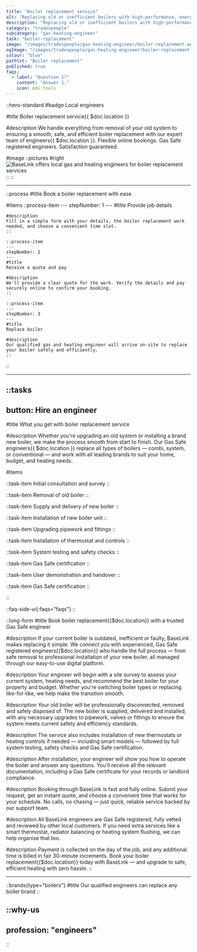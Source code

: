 ```yaml
---
title: "Boiler replacement service"
alt: "Replacing old or inefficient boilers with high-performance, energy-efficient models"
description: "Replacing old or inefficient boilers with high-performance, energy-efficient models"
category: "tradespeople"
subcategory: "gas-heating-engineer"
task: "boiler-replacement"
image: "/images/tradespeople/gas-heating-engineer/boiler-replacement.webp"
ogImage: "/images/tradespeople/gas-heating-engineer/boiler-replacement.webp"
colour: "blue"
pathtxt: "Boiler replacement"
published: true
faqs:
  - label: "Question 1?"
    content: "Answer 1."
    icon: mdi:tools
---
```


::hero-standard
#badge
Local engineers

#title
Boiler replacement service{{ $doc.location }}

#description
We handle everything from removal of your old system to ensuring a smooth, safe, and efficient boiler replacement with our expert team of engineers{{ $doc.location }}. Flexible online bookings. Gas Safe registered engineers. Satisfaction guaranteed.

#image
    ::pictures
    #right
    ![BaseLink offers local gas and heating engineers for boiler replacement services](/images/tradespeople/gas-heating-engineer/boiler-replacement.webp)
    ::
::

---

::process
#title
Book a boiler replacement with ease

#items
    ::process-item
    ---
    stepNumber: 1
    ---
    #title
    Provide job details

    #description
    Fill in a simple form with your details, the boiler replacement work needed, and choose a convenient time slot.
    ::
    
    ::process-item
    ---
    stepNumber: 2
    ---
    #title
    Receive a quote and pay

    #description
    We'll provide a clear quote for the work. Verify the details and pay securely online to confirm your booking.
    ::

    ::process-item
    ---
    stepNumber: 3
    ---
    #title
    Replace boiler

    #description
    Our qualified gas and heating engineer will arrive on-site to replace your boiler safely and efficiently.
    ::
::

---

::tasks
---
button: Hire an engineer
---

#title
What you get with boiler replacement service

#description
Whether you're upgrading an old system or installing a brand new boiler, we make the process smooth from start to finish. Our Gas Safe engineers{{ $doc.location }} replace all types of boilers — combi, system, or conventional — and work with all leading brands to suit your home, budget, and heating needs.

#items

  ::task-item
  Initial consultation and survey
  ::

  ::task-item
  Removal of old boiler
  :: 

  ::task-item
  Supply and delivery of new boiler
  ::

  ::task-item
  Installation of new boiler unit
  ::

  ::task-item
  Upgrading pipework and fittings
  ::

  ::task-item
  Installation of thermostat and controls
  ::

  ::task-item
  System testing and safety checks
  ::

  ::task-item
  Gas Safe certification
  ::

  ::task-item
  User demonstration and handover
  ::

  ::task-item
  Gas Safe certification
  ::

::


::faq-side-ui{:faqs="faqs"}
::


::long-form
#title
Book boiler replacement{{$doc.location}} with a trusted Gas Safe engineer

#description
If your current boiler is outdated, inefficient or faulty, BaseLink makes replacing it simple. We connect you with experienced, Gas Safe registered engineers{{$doc.location}} who handle the full process — from safe removal to professional installation of your new boiler, all managed through our easy-to-use digital platform.

#description
Your engineer will begin with a site survey to assess your current system, heating needs, and recommend the best boiler for your property and budget. Whether you're switching boiler types or replacing like-for-like, we help make the transition smooth.

#description
Your old boiler will be professionally disconnected, removed and safely disposed of. The new boiler is supplied, delivered and installed, with any necessary upgrades to pipework, valves or fittings to ensure the system meets current safety and efficiency standards.

#description
The service also includes installation of new thermostats or heating controls if needed — including smart models — followed by full system testing, safety checks and Gas Safe certification.

#description
After installation, your engineer will show you how to operate the boiler and answer any questions. You'll receive all the relevant documentation, including a Gas Safe certificate for your records or landlord compliance.

#description
Booking through BaseLink is fast and fully online. Submit your request, get an instant quote, and choose a convenient time that works for your schedule. No calls, no chasing — just quick, reliable service backed by our support team.

#description
All BaseLink engineers are Gas Safe registered, fully vetted and reviewed by other local customers. If you need extra services like a smart thermostat, radiator balancing or heating system flushing, we can help organise that too.

#description
Payment is collected on the day of the job, and any additional time is billed in fair 30-minute increments. Book your boiler replacement{{$doc.location}} today with BaseLink — and upgrade to safe, efficient heating with zero hassle.
::

---

::brands{type="boilers"}
#title
Our qualified engineers can replace any boiler brand
::

::why-us
---
profession: "engineers"
---
::